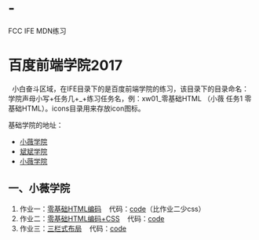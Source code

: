 # -
FCC IFE MDN练习

<h1>百度前端学院2017</h1>
<p>&nbsp;&nbsp;小白奋斗区域，在IFE目录下的是百度前端学院的练习，该目录下的目录命名：学院声母小写+任务几+_+练习任务名，例：xw01_零基础HTML （小薇 任务1 零基础HTML）。icons目录用来存放icon图标。</p>
<p>基础学院的地址：</P>
<ul>
  <li><a href="http://ife.baidu.com/college/detail/id/9" target="_blank">小薇学院</a></li>
  <li><a href="http://ife.baidu.com/college/detail/id/10" target="_blank">斌斌学院</a></li>
  <li><a href="http://ife.baidu.com/college/detail/id/11" target="_blank">小薇学院</a></li>
</ul>
<h2>一、小薇学院</h2>
<ol>
  <li>作业一：<a href="https://caifu23.github.io/training/IFE/xw01_%E9%9B%B6%E5%9F%BA%E7%A1%80HTML/index.html#luhan">零基础HTML编码</a>&nbsp;&nbsp;&nbsp;&nbsp;代码：<a href="https://github.com/caifu23/training/tree/master/IFE/xw01_%E9%9B%B6%E5%9F%BA%E7%A1%80HTML" target="_blank">code</a>（比作业二少css）</li>
  <li>作业二：<a href="https://caifu23.github.io/training/IFE/xw01_%E9%9B%B6%E5%9F%BA%E7%A1%80HTML/index.html#luhan">零基础HTML编码+CSS</a>&nbsp;&nbsp;&nbsp;&nbsp;代码：<a href="https://github.com/caifu23/training/tree/master/IFE/xw01_%E9%9B%B6%E5%9F%BA%E7%A1%80HTML" target="_blank">code</a></li>
  <li>作业三：<a href="https://caifu23.github.io/training/IFE/xw03_%E4%B8%89%E6%A0%8F%E5%BC%8F%E5%B8%83%E5%B1%80/index.html">三栏式布局</a>&nbsp;&nbsp;&nbsp;&nbsp;代码：<a href="https://github.com/caifu23/training/tree/master/IFE/xw03_%E4%B8%89%E6%A0%8F%E5%BC%8F%E5%B8%83%E5%B1%80">code</a></li>
</ol>